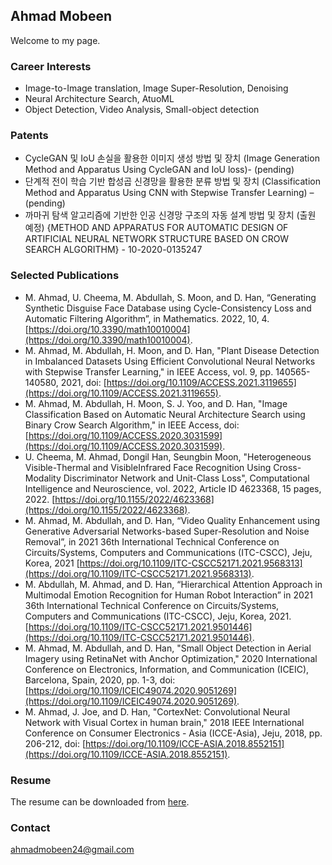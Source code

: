 ## Ahmad Mobeen

Welcome to my page.

### Career Interests
- Image-to-Image translation, Image Super-Resolution, Denoising
- Neural Architecture Search, AtuoML
- Object Detection, Video Analysis, Small-object detection

### Patents
- CycleGAN 및 IoU 손실을 활용한 이미지 생성 방법 및 장치 (Image Generation Method and
Apparatus Using CycleGAN and IoU loss)- (pending)
- 단계적 전이 학습 기반 합성곱 신경망을 활용한 분류 방법 및 장치 (Classification Method and
Apparatus Using CNN with Stepwise Transfer Learning) – (pending)
- 까마귀 탐색 알고리즘에 기반한 인공 신경망 구조의 자동 설계 방법 및 장치 (출원 예정)
{METHOD AND APPARATUS FOR AUTOMATIC DESIGN OF ARTIFICIAL NEURAL NETWORK
STRUCTURE BASED ON CROW SEARCH ALGORITHM} - 10-2020-0135247

### Selected Publications
- M. Ahmad, U. Cheema, M. Abdullah, S. Moon, and D. Han, “Generating Synthetic Disguise Face
Database using Cycle-Consistency Loss and Automatic Filtering Algorithm”, in Mathematics.
2022, 10, 4. [https://doi.org/10.3390/math10010004](https://doi.org/10.3390/math10010004).
- M. Ahmad, M. Abdullah, H. Moon, and D. Han, "Plant Disease Detection in Imbalanced Datasets
Using Efficient Convolutional Neural Networks with Stepwise Transfer Learning," in IEEE Access,
vol. 9, pp. 140565-140580, 2021, doi: [https://doi.org/10.1109/ACCESS.2021.3119655](https://doi.org/10.1109/ACCESS.2021.3119655).
- M. Ahmad, M. Abdullah, H. Moon, S. J. Yoo, and D. Han, "Image Classification Based on Automatic
Neural Architecture Search using Binary Crow Search Algorithm," in IEEE Access, doi: 
[https://doi.org/10.1109/ACCESS.2020.3031599](https://doi.org/10.1109/ACCESS.2020.3031599).
- U. Cheema, M. Ahmad, Dongil Han, Seungbin Moon, "Heterogeneous Visible-Thermal and VisibleInfrared Face Recognition Using Cross-Modality Discriminator Network and Unit-Class Loss",
Computational Intelligence and Neuroscience, vol. 2022, Article ID 4623368, 15 pages, 2022.
[https://doi.org/10.1155/2022/4623368](https://doi.org/10.1155/2022/4623368).
- M. Ahmad, M. Abdullah, and D. Han, “Video Quality Enhancement using Generative Adversarial
Networks-based Super-Resolution and Noise Removal”, in 2021 36th International Technical
Conference on Circuits/Systems, Computers and Communications (ITC-CSCC), Jeju, Korea, 2021 [https://doi.org/10.1109/ITC-CSCC52171.2021.9568313](https://doi.org/10.1109/ITC-CSCC52171.2021.9568313).
- M. Abdullah, M. Ahmad, and D. Han, “Hierarchical Attention Approach in Multimodal Emotion
Recognition for Human Robot Interaction” in 2021 36th International Technical Conference on
Circuits/Systems, Computers and Communications (ITC-CSCC), Jeju, Korea, 2021. [https://doi.org/10.1109/ITC-CSCC52171.2021.9501446](https://doi.org/10.1109/ITC-CSCC52171.2021.9501446).
- M. Ahmad, M. Abdullah, and D. Han, "Small Object Detection in Aerial Imagery using RetinaNet
with Anchor Optimization," 2020 International Conference on Electronics, Information, and
Communication (ICEIC), Barcelona, Spain, 2020, pp. 1-3, doi: [https://doi.org/10.1109/ICEIC49074.2020.9051269](https://doi.org/10.1109/ICEIC49074.2020.9051269).
- M. Ahmad, J. Joe, and D. Han, "CortexNet: Convolutional Neural Network with Visual Cortex in
human brain," 2018 IEEE International Conference on Consumer Electronics - Asia (ICCE-Asia), Jeju,
2018, pp. 206-212, doi: [https://doi.org/10.1109/ICCE-ASIA.2018.8552151](https://doi.org/10.1109/ICCE-ASIA.2018.8552151).

<!-- Markdown is a lightweight and easy-to-use syntax for styling your writing. It includes conventions for

```markdown
Syntax highlighted code block

# Header 1
## Header 2
### Header 3

- Bulleted
- List

1. Numbered
2. List

**Bold** and _Italic_ and `Code` text

[Link](url) and ![Image](src)
```

For more details see [Basic writing and formatting syntax](https://docs.github.com/en/github/writing-on-github/getting-started-with-writing-and-formatting-on-github/basic-writing-and-formatting-syntax). -->

### Resume
The resume can be downloaded from [here](https://github.com/ahmadmobeen/ahmadmobeen.github.io/blob/main/Mobeen_CV.pdf).


### Contact

ahmadmobeen24@gmail.com
